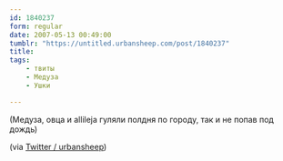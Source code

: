 ```yaml
---
id: 1840237
form: regular
date: 2007-05-13 00:49:00
tumblr: "https://untitled.urbansheep.com/post/1840237"
title:
tags:
    - твиты
    - Медуза
    - Ушки

---
```


<p>(Медуза, овца и allileja гуляли полдня по городу, так и не попав под дождь)</p>

<p>(via <a href="http://twitter.com/urbansheep/statuses/61811862">Twitter / urbansheep</a>)</p>

